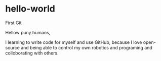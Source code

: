 # hello-world
First Git

Hellow puny humans,

I learning to write code for myself and use GitHub, because I love open-source and being able to control my own robotics and programing and colloborating with others. 
